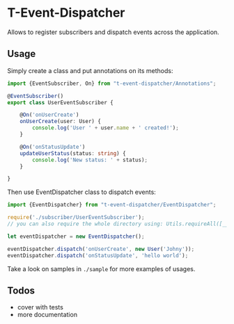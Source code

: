 # T-Event-Dispatcher

Allows to register subscribers and dispatch events across the application.

## Usage

Simply create a class and put annotations on its methods:

```typescript
import {EventSubscriber, On} from "t-event-dispatcher/Annotations";

@EventSubscriber()
export class UserEventSubscriber {

    @On('onUserCreate')
    onUserCreate(user: User) {
        console.log('User ' + user.name + ' created!');
    }

    @On('onStatusUpdate')
    updateUserStatus(status: string) {
        console.log('New status: ' + status);
    }

}
```
Then use EventDispatcher class to dispatch events:

```typescript
import {EventDispatcher} from "t-event-dispatcher/EventDispatcher";

require('./subscriber/UserEventSubscriber');
// you can also require the whole directory using: Utils.requireAll([__dirname + '/subscriber']);

let eventDispatcher = new EventDispatcher();

eventDispatcher.dispatch('onUserCreate', new User('Johny'));
eventDispatcher.dispatch('onStatusUpdate', 'hello world');

```

Take a look on samples in `./sample` for more examples of usages.

## Todos

* cover with tests
* more documentation